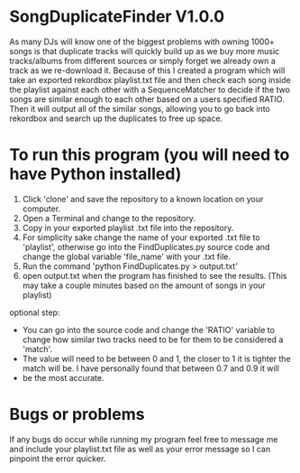 # SongDuplicateFinder V1.0.0

As many DJs will know one of the biggest problems with owning 1000+ songs is that duplicate tracks will quickly build up as we buy more music tracks/albums
from different sources or simply forget we already own a track as we re-download it. Because of this I created a program which will take an exported 
rekordbox playlist.txt file and then check each song inside the playlist against each other
with a SequenceMatcher to decide if the two songs are similar enough to each other based on a users specified RATIO. Then it will output all of the 
similar songs, allowing you to go back into rekordbox and search up the duplicates to free up space. 

# To run this program (you will need to have Python installed) 
1. Click 'clone' and save the repository to a known location on your computer. 
2. Open a Terminal and change to the repository. 
3. Copy in your exported playlist .txt file into the repository.
4. For simplicity sake change the name of your exported .txt file to 'playlist', otherwise go into the FindDuplicates.py source code and change the 
   global variable 'file_name' with your .txt file.  
5. Run the command 'python FindDuplicates.py > output.txt' 
6. open output.txt when the program has finished to see the results. (This may take a couple minutes based on the amount of songs in your playlist)

optional step: 
-  You can go into the source code and change the 'RATIO' variable to change how similar two tracks need to be for them to be considered a 'match'.
-  The value will need to be between 0 and 1, the closer to 1 it is tighter the match will be. I have personally found that between 0.7 and 0.9 it will 
-  be the most accurate. 



# Bugs or problems
If any bugs do occur while running my program feel free to message me and include your playlist.txt file as well as your error message so 
I can pinpoint the error quicker. 
